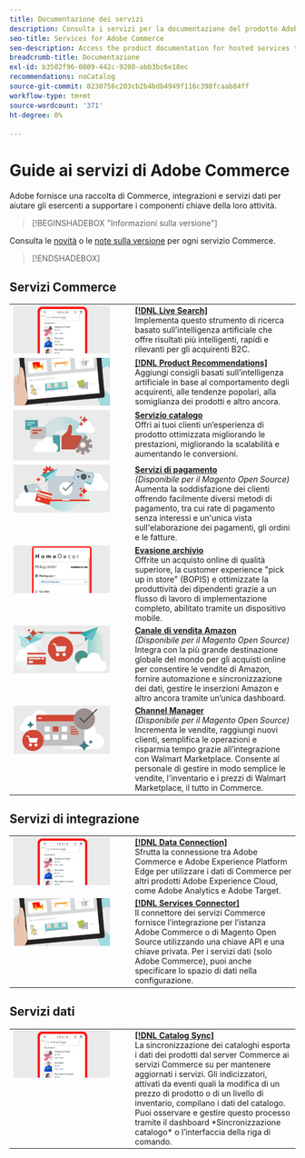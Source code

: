 ```yaml
---
title: Documentazione dei servizi
description: Consulta i servizi per la documentazione del prodotto Adobe Commerce
seo-title: Services for Adobe Commerce
seo-description: Access the product documentation for hosted services that help Adobe Commerce and Magento Open Source merchants support key components of their business.
breadcrumb-title: Documentazione
exl-id: b3502f96-0809-442c-9208-abb3bc6e18ec
recommendations: noCatalog
source-git-commit: 8230756c203cb2b4bdb4949f116c398fcaab84ff
workflow-type: tm+mt
source-wordcount: '371'
ht-degree: 0%

---
```


# Guide ai servizi di Adobe Commerce

Adobe fornisce una raccolta di Commerce, integrazioni e servizi dati per aiutare gli esercenti a supportare i componenti chiave della loro attività.

>[!BEGINSHADEBOX &quot;Informazioni sulla versione&quot;]

Consulta le [novità](whats-new.md) o le [note sulla versione](release-notes-all.md) per ogni servizio Commerce.

>[!ENDSHADEBOX]

## Servizi Commerce

<table>
<tr>
  <td valign="top" width="200">
      <img alt="[!DNL Live Search]" src="assets/live-search.png" width="170px"/></td>
   <td valign="top"><a href="https://experienceleague.adobe.com/en/docs/commerce-merchant-services/live-search/overview"><strong>[!DNL Live Search]</strong></a>
    <div>Implementa questo strumento di ricerca basato sull’intelligenza artificiale che offre risultati più intelligenti, rapidi e rilevanti per gli acquirenti B2C.</div>
  </td>
   </tr>
<tr>
   <td valign="top" width="200">
       <img alt="[!UICONTROL Product Recommendations]" src="assets/product-recs.png" width="170px"/></td>
   <td valign="top">
   <a href="https://experienceleague.adobe.com/en/docs/commerce-merchant-services/product-recommendations/overview"><strong>[!DNL Product Recommendations]</strong></a>
    <div>Aggiungi consigli basati sull’intelligenza artificiale in base al comportamento degli acquirenti, alle tendenze popolari, alla somiglianza dei prodotti e altro ancora.</div>
  </td>
   </tr>
<tr>
    <td valign="top" width="200px">
       <img alt="Servizio catalogo" src="assets/catalog-service.png" width="170px"></td>
   <td valign="top"><a href="https://experienceleague.adobe.com/en/docs/commerce-merchant-services/catalog-service/guide-overview"> <strong>Servizio catalogo</strong></a> <br>
    <div>Offri ai tuoi clienti un’esperienza di prodotto ottimizzata migliorando le prestazioni, migliorando la scalabilità e aumentando le conversioni.</div>
  </td>
   </tr>
<tr>
  <td valign="top" width="200px">
    <img alt="Servizi di pagamento" src="assets/payment-services.png" width="170px"/></td>
   <td valign="top"><a href="https://experienceleague.adobe.com/en/docs/commerce-merchant-services/payment-services/guide-overview"><strong>Servizi di pagamento</strong></a> <br><em>(Disponibile per il Magento Open Source)</em>
    <div>Aumenta la soddisfazione dei clienti offrendo facilmente diversi metodi di pagamento, tra cui rate di pagamento senza interessi e un'unica vista sull'elaborazione dei pagamenti, gli ordini e le fatture.</div>
  </td>
    </tr>
<tr>
    <td valign="top" width="200px">
       <img alt="Evasione negozio" src="assets/store-fulfillment-landing-graphic.png" width="170px"/></td>
   <td valign="top"><a href="https://experienceleague.adobe.com/en/docs/commerce-merchant-services/store-fulfillment/guide-overview"> <strong>Evasione archivio</strong></a></br>
    <div>Offrite un acquisto online di qualità superiore, la customer experience "pick up in store" (BOPIS) e ottimizzate la produttività dei dipendenti grazie a un flusso di lavoro di implementazione completo, abilitato tramite un dispositivo mobile.</div>
  </td>
   </tr>
<tr>
    <td valign="top" width="200px">
       <img alt="Sales Channel Amazon" src="assets/amazon-channel.png" width="170px"></td>
   <td valign="top"><a href="https://experienceleague.adobe.com/en/docs/commerce-channels/amazon/guide-overview"> <strong>Canale di vendita Amazon</strong></a> <br><em>(Disponibile per il Magento Open Source)</em>
    <div>Integra con la più grande destinazione globale del mondo per gli acquisti online per consentire le vendite di Amazon, fornire automazione e sincronizzazione dei dati, gestire le inserzioni Amazon e altro ancora tramite un’unica dashboard.</div>
  </td>
   </tr>
<tr>
    <td valign="top">
       <img alt="[!DNL Channel Manager]" src="assets/channel-manager.png" width="170px"></td>
   <td valign="top"><a href="https://experienceleague.adobe.com/en/docs/commerce-channels/channel-manager/guide-overview"> <strong>Channel Manager</strong></a> <br><em>(Disponibile per il Magento Open Source)</em>
    <div>Incrementa le vendite, raggiungi nuovi clienti, semplifica le operazioni e risparmia tempo grazie all’integrazione con Walmart Marketplace. Consente al personale di gestire in modo semplice le vendite, l'inventario e i prezzi di Walmart Marketplace, il tutto in Commerce.</div>
  </td>
   </tr>
</table>

## Servizi di integrazione

<table>
<tr>
  <td valign="top" width="200">
      <img alt="[!DNL Data Connection]" src="assets/live-search.png" width="170px"/></td>
   <td valign="top"><a href="https://experienceleague.adobe.com/en/docs/commerce-merchant-services/data-connection/overview"><strong>[!DNL Data Connection]</strong></a>  
    <div>Sfrutta la connessione tra Adobe Commerce e Adobe Experience Platform Edge per utilizzare i dati di Commerce per altri prodotti Adobe Experience Cloud, come Adobe Analytics e Adobe Target.</div>
  </td>
   </tr>
<tr>
   <td valign="top" width="200">
       <img alt="[!UICONTROL Services Connector]" src="assets/product-recs.png" width="170px"/></td>
   <td valign="top">
   <a href="https://experienceleague.adobe.com/en/docs/commerce-merchant-services/user-guides/integration-services/saas"><strong>[!DNL Services Connector]</strong></a>
    <div>Il connettore dei servizi Commerce fornisce l’integrazione per l’istanza Adobe Commerce o di Magento Open Source utilizzando una chiave API e una chiave privata. Per i servizi dati (solo Adobe Commerce), puoi anche specificare lo spazio di dati nella configurazione.</div>
  </td>
   </tr>
</table>

## Servizi dati

<table>
<tr>
   <td valign="top" width="200">
      <img alt="[!DNL Catalog Sync]" src="assets/live-search.png" width="170px"/></td>
   <td valign="top"><a href="https://experienceleague.adobe.com/en/docs/commerce-merchant-services/user-guides/data-services/catalog-sync"><strong>[!DNL Catalog Sync]</strong></a>
    <div>La sincronizzazione dei cataloghi esporta i dati dei prodotti dal server Commerce ai servizi Commerce su per mantenere aggiornati i servizi. Gli indicizzatori, attivati da eventi quali la modifica di un prezzo di prodotto o di un livello di inventario, compilano i dati del catalogo. Puoi osservare e gestire questo processo tramite il dashboard *Sincronizzazione catalogo* o l’interfaccia della riga di comando.</div>
  </td>
</tr>
</table>
